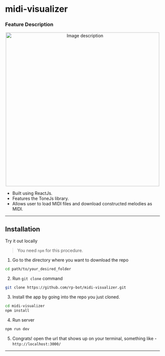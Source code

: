 # midi-visualizer
### Feature Description

<p align="center">
  <img src="img/canvas_duedates_max.png" alt="Image description" style="width: 500px; height: auto;">
</p>


- Built using ReactJs.
- Features the ToneJs library.
- Allows user to load MIDI files and download constructed melodies as MIDI.

---
## Installation 
Try it out locally
> You need `npm` for this procedure. 

1. Go to the directory where you want to download the repo
```sh
cd path/to/your_desired_folder
```
2. Run `git clone` command
``` sh
git clone https://github.com/rp-bot/midi-visualizer.git
```
3. Install the app by going into the repo you just cloned.
```sh
cd midi-visualizer
npm install
```
4. Run server
```sh
npm run dev
```
5. Congrats! open the url that shows up on your terminal, something like - `http://localhost:3000/`
---
